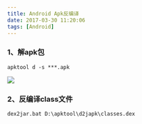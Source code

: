 ```yaml
---
title: Android Apk反编译
date: 2017-03-30 11:20:06
tags: [Android]
---
```


### 1、解apk包

    apktool d -s ***.apk
![](http://o9or3yi8n.bkt.clouddn.com/Android%20%E5%8F%8D%E7%BC%96%E8%AF%91.png.png)

### 2、反编译class文件

    dex2jar.bat D:\apktool\d2japk\classes.dex